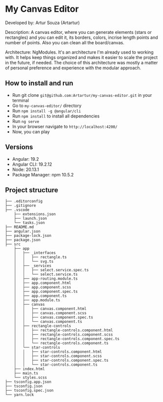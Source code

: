 # My Canvas Editor

Developed by: Artur Souza (Artartur)

Description: A canvas editor, where you can generate elements (stars or rectangles) and you can edit it, its borders, colors, incrise length points and number of points. Also you can clean all the board/canvas.

Architecture: NgModules. It's an architecture I'm already used to working with. It helps keep things organized and makes it easier to scale the project in the future, if needed. The choice of this architecture was mostly a matter of personal preference and experience with the modular approach.

## How to install and run

- Run git clone ```git@github.com:Artartur/my-canvas-editor.git``` in your terminal
- Go to ```my-canvas-editor/``` directory
- Run ```npm install -g @angular/cli```
- Run ```npm install``` to install all dependencies
- Run ```ng serve```
- In your browser navigate to ```http://localhost:4200/```
- Now, you can play

## Versions

- Angular: 19.2
- Angular CLI: 19.2.12
- Node: 20.13.1
- Package Manager: npm 10.5.2

## Project structure
```
├── .editorconfig
├── .gitignore
├── .vscode
    ├── extensions.json
    ├── launch.json
    └── tasks.json
├── README.md
├── angular.json
├── package-lock.json
├── package.json
├── src
    ├── app
    │   ├── _interfaces
    │   │   ├── rectangle.ts
    │   │   └── svg.ts
    │   ├── _services
    │   │   ├── select.service.spec.ts
    │   │   └── select.service.ts
    │   ├── app-routing.module.ts
    │   ├── app.component.html
    │   ├── app.component.scss
    │   ├── app.component.spec.ts
    │   ├── app.component.ts
    │   ├── app.module.ts
    │   ├── canvas
    │   │   ├── canvas.component.html
    │   │   ├── canvas.component.scss
    │   │   ├── canvas.component.spec.ts
    │   │   └── canvas.component.ts
    │   ├── rectangle-controls
    │   │   ├── rectangle-controls.component.html
    │   │   ├── rectangle-controls.component.scss
    │   │   ├── rectangle-controls.component.spec.ts
    │   │   └── rectangle-controls.component.ts
    │   └── star-controls
    │   │   ├── star-controls.component.html
    │   │   ├── star-controls.component.scss
    │   │   ├── star-controls.component.spec.ts
    │   │   └── star-controls.component.ts
    ├── index.html
    ├── main.ts
    └── styles.scss
├── tsconfig.app.json
├── tsconfig.json
├── tsconfig.spec.json
└── yarn.lock
```
